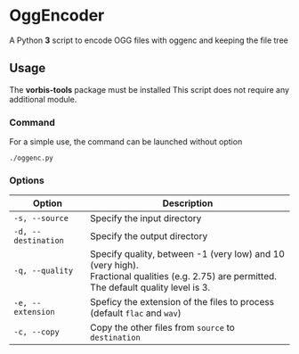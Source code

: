 # OggEncoder
A Python **3** script to encode OGG files with oggenc and keeping the file tree

## Usage
The **vorbis-tools** package must be installed
This script does not require any additional module.

### Command
For a simple use, the command can be launched without option
```
./oggenc.py
```

### Options
| Option                   | Description                                    |
|--------------------------|------------------------------------------------|
| `-s, --source`      | Specify the input directory                         |
| `-d, --destination` | Specify the output directory                        |
| `-q, --quality`     | Specify quality, between -1 (very low) and 10 (very high).<br>Fractional qualities (e.g. 2.75) are permitted.<br>The default quality level is 3. |
| `-e, --extension`   | Speficy the extension of the files to process (default `flac` and `wav`) |
| `-c, --copy`        | Copy the other files from `source` to `destination` |
